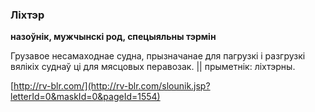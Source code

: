 ### Ліхтэр
**назоўнік, мужчынскі род, спецыяльны тэрмін**

Грузавое несамаходнае судна, прызначанае для пагрузкі і разгрузкі вялікіх суднаў ці для мясцовых перавозак. || прыметнік: ліхтэрны.

<a rel="author">[http://rv-blr.com/](http://rv-blr.com/slounik.jsp?letterId=0&maskId=0&pageId=1554)</a>
